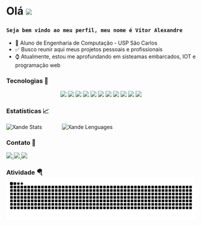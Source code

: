 # Olá ![](https://user-images.githubusercontent.com/18350557/176309783-0785949b-9127-417c-8b55-ab5a4333674e.gif)

### **`Seja bem vindo ao meu perfil, meu nome é Vitor Alexandre`** 

- 🏫 Aluno de Engenharia de Computação - USP São Carlos
- ✅ Busco reunir aqui meus projetos pessoais e profissionais
- ⌚️ Atualmente, estou me aprofundando em sisteamas embarcados, IOT e programação web

### **Tecnologias** 🤖
<p align="center">
    <img 
        src="https://img.shields.io/badge/c-%2300599C.svg?style=for-the-badge&logo=c&logoColor=white" 
    >
     <img 
         src="https://img.shields.io/badge/c++-%2300599C.svg?style=for-the-badge&logo=c%2B%2B&logoColor=white" 
     >
    <img 
         src="https://img.shields.io/badge/-Arduino-00979D?style=for-the-badge&logo=Arduino&logoColor=white" 
     >
    <img 
         src="https://img.shields.io/badge/html5-%23E34F26.svg?style=for-the-badge&logo=html5&logoColor=white" 
     >
    <img 
         src="https://img.shields.io/badge/css3-%231572B6.svg?style=for-the-badge&logo=css3&logoColor=white" 
     >
    <img 
         src="https://img.shields.io/badge/typescript-%23007ACC.svg?style=for-the-badge&logo=typescript&logoColor=white" 
     >
    <img 
         src="https://img.shields.io/badge/postgres-%23316192.svg?style=for-the-badge&logo=postgresql&logoColor=white" 
     >
    <img 
         src="https://img.shields.io/badge/python-3670A0?style=for-the-badge&logo=python&logoColor=ffdd54" 
     >
    <img 
         src="https://img.shields.io/badge/git-%23F05033.svg?style=for-the-badge&logo=git&logoColor=white" 
     >
    <img 
         src="https://img.shields.io/badge/Linux-FCC624?style=for-the-badge&logo=linux&logoColor=black" 
     >
    <img 
         src="https://img.shields.io/badge/Ubuntu-E95420?style=for-the-badge&logo=ubuntu&logoColor=white" 
     >
</p>

### **Estatísticas** 📈
<div align="left">
    <img 
        align="center"
        style="padding-right: 10px;"
        width="425px"
        alt="Xande Stats"
        title="Xande Stats" 
        src="https://github-readme-stats.vercel.app/api?username=XandGVaz&show_icons=true&theme=dark&include_all_commits=true&locale=pt-br" 
    />
    &nbsp;&nbsp;&nbsp;&nbsp;&nbsp;&nbsp;&nbsp;&nbsp;&nbsp;
    <img 
        align="center"
        width="350px"
        alt="Xande Lenguages"
        title="Xande Lenguages" 
        src="https://github-readme-stats.vercel.app/api/top-langs/?username=XandGVaz&layout=compact&theme=dark&include_all_commits=true&locale=pt-br"
    />
</div>

### **Contato** 📩

<p align="left">
<a href = "mailto:vitorgarciavaz@gmail.com" target="_blank">
    <img 
        src="https://img.shields.io/badge/-Gmail-%23333?style=for-the-badge&logo=gmail&logoColor=white" 
    >
</a>
<a href="https://www.linkedin.com/in/vitor-alexandre-garcia-vaz-6757962aa/" target="_blank">
    <img 
        src="https://img.shields.io/badge/-LinkedIn-%230077B5?style=for-the-badge&logo=linkedin&logoColor=white" 
    >
</a> 
<a href="https://www.instagram.com/vitor_gvaz/" target="_blank">
    <img   
        src="https://img.shields.io/badge/Instagram-E4405F?style=for-the-badge&logo=instagram&logoColor=white" 
    >
</a>
</p>

### **Atividade** 🪂 ![snake gif](https://github.com/XandGVaz/XandGVaz/blob/output/github-contribution-grid-snake-dark.svg)
